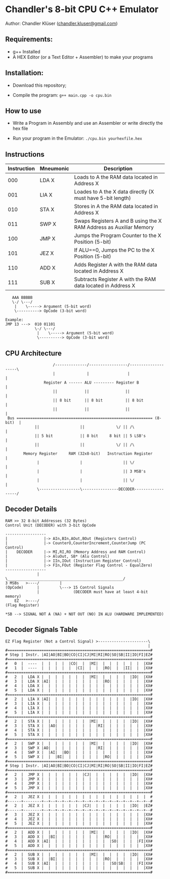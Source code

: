 # Chandler's 8-bit CPU C++ Emulator

Author: Chandler Klüser (chandler.kluser@gmail.com)

## Requirements:

- g++ Installed
- A HEX Editor (or a Text Editor + Assembler) to make your programs

## Installation:

- Download this repository;

- Compile the program:
`g++ main.cpp -o cpu.bin`

## How to use

- Write a Program in Assembly and use an Assembler or write directly the hex file

- Run your program in the Emulator:
`./cpu.bin yourhexfile.hex`

## Instructions

Instruction | Mneumonic | Description
----|-------|-------------------------
000 | LDA X | Loads to A the RAM data located in Address X
001 | LIA X | Loades to A the X data directly (X must have 5-bit length)
010 | STA X | Stores in A the RAM data located in Address X
011 | SWP X | Swaps Registers A and B using the X RAM Address as Auxiliar Memory
100 | JMP X | Jumps the Program Counter to the X Position (5-bit)
101 | JEZ X | If ALU==0, Jumps the PC to the X Position (5-bit)
110 | ADD X | Adds Register A with the RAM data located in Address X
111 | SUB X | Subtracts Register A with the RAM data located in Address X

```
   AAA BBBBB
   \-/ \---/
    |    \-----> Argument (5-bit word)
    \----------> OpCode (3-bit word)

Example:
JMP 13 --->  010 01101
             \-/ \---/
              |    \-----> Argument (5-bit word)
              \----------> OpCode (3-bit word)
```

## CPU Architecture

```
                     /--------------/-----------------/--------------------\
                     |              |                 |                    | 
                 Register A ------ ALU --------- Register B                |     
                     ||            ||                ||                    |   
                     || 8 bit      || 8 bit          || 8 bit              |     
                     ||            ||                ||                    |       
 Bus ============================================================ (8-bit)  |       
             ||                  ||              \/ || /\                  |       
             || 5 bit            || 8 bit     8 bit || 5 LSB's             |         
             ||                  ||              \/ || /\                  |       
        Memory Register     RAM (32x8-bit)   Instruction Register          |      
              |                  |                  || \/                  |      
              |                  |                  || 3 MSB's             |        
              |                  |                  || \/                  |        
              \------------------\----------------DECODER------------------/
```

## Decoder Details

```
RAM >> 32 8-bit Addresses (32 Bytes)
Control Unit (DECODER) with 3-bit OpCode

------------------
|                |-> AIn,BIn,AOut,BOut (Registers Control)
|                |-> CounterO,CounterIncrement,CounterJump (PC Control)
|    DECODER     |-> MI,RI,RO (Memory Address and RAM Control)
|                |-> AluOut, SB* (Alu Control)
|                |-> IIn,IOut (Instruction Register Control)
|                |-> FIn,FOut (Register Flag Control - EqualZero)
------------------
              |    \___________________________________________________/
3 MSBs   >----/         |
(OpCode)      |         \---> 15 Control Signals
              |               (DECODER must have at least 4-bit memory)
    EZ   >----/
(Flag Register)

*SB --> SIGNAL NOT A (NA) + NOT OUT (NO) IN ALU (HARDWARE IMPLEMENTED)
```

## Decoder Signals Table

```
EZ Flag Register (Not a Control Signal) >----------------------\
                                                               |
#===============================================================#
# Step | Instr. |AI|AO|BI|BO|CO|CI|CJ|MI|RI|RO|SO|SB|II|IO|FI|EZ#
#===============================================================#
#   0  |  ----  |  |  |  |  |CO|  |  |MI|  |  |  |  |  |  |  |XX#
#   1  |  ----  |  |  |  |  |  |CI|  |  |  |RO|  |  |II|  |  |XX#
#===============================================================#
#   2  |  LDA X |  |  |  |  |  |  |  |MI|  |  |  |  |  |IO|  |XX#
#   3  |  LDA X |AI|  |  |  |  |  |  |  |  |RO|  |  |  |  |  |XX#
#   4  |  LDA X |  |  |  |  |  |  |  |  |  |  |  |  |  |  |  |XX#
#   5  |  LDA X |  |  |  |  |  |  |  |  |  |  |  |  |  |  |  |XX#
#===============================================================#
#   2  |  LIA X |AI|  |  |  |  |  |  |  |  |  |  |  |  |IO|  |XX#
#   3  |  LIA X |  |  |  |  |  |  |  |  |  |  |  |  |  |  |  |XX#
#   4  |  LIA X |  |  |  |  |  |  |  |  |  |  |  |  |  |  |  |XX#
#   5  |  LIA X |  |  |  |  |  |  |  |  |  |  |  |  |  |  |  |XX#
#===============================================================#
#   2  |  STA X |  |  |  |  |  |  |  |MI|  |  |  |  |  |IO|  |XX#
#   3  |  STA X |  |AO|  |  |  |  |  |  |RI|  |  |  |  |  |  |XX#
#   4  |  STA X |  |  |  |  |  |  |  |  |  |  |  |  |  |  |  |XX#
#   5  |  STA X |  |  |  |  |  |  |  |  |  |  |  |  |  |  |  |XX#
#===============================================================#
#   2  |  SWP X |  |  |  |  |  |  |  |MI|  |  |  |  |  |IO|  |XX#
#   3  |  SWP X |AO|  |  |  |  |  |  |  |RI|  |  |  |  |  |  |XX#
#   4  |  SWP X |  |AI|  |BO|  |  |  |  |  |  |  |  |  |  |  |XX#
#   5  |  SWP X |  |  |BI|  |  |  |  |  |  |RO|  |  |  |  |  |XX#
#===============================================================#
# Step | Instr. |AI|AO|BI|BO|CO|CI|CJ|MI|RI|RO|SO|SB|II|IO|FI|EZ#
#===============================================================#
#   2  |  JMP X |  |  |  |  |  |  |CJ|  |  |  |  |  |  |IO|  |XX#
#   3  |  JMP X |  |  |  |  |  |  |  |  |  |  |  |  |  |  |  |XX#
#   4  |  JMP X |  |  |  |  |  |  |  |  |  |  |  |  |  |  |  |XX#
#   5  |  JMP X |  |  |  |  |  |  |  |  |  |  |  |  |  |  |  |XX#
#===============================================================#
#   2  |  JEZ X |  |  |  |  |  |  |  |  |  |  |  |  |  |  |  |  #
#------+--------+--+--+--+--+--+--+--+--+--+--+--+--+--+--+--+--#
#   2  |  JEZ X |  |  |  |  |  |  |CJ|  |  |  |  |  |  |IO|  |EZ#
#------+--------+--+--+--+--+--+--+--+--+--+--+--+--+--+--+--+--#
#   3  |  JEZ X |  |  |  |  |  |  |  |  |  |  |  |  |  |  |  |XX#
#   4  |  JEZ X |  |  |  |  |  |  |  |  |  |  |  |  |  |  |  |XX#
#   5  |  JEZ X |  |  |  |  |  |  |  |  |  |  |  |  |  |  |  |XX#
#===============================================================#
#   2  |  ADD X |  |  |  |  |  |  |  |MI|  |  |  |  |  |IO|  |XX#
#   3  |  ADD X |  |BI|  |  |  |  |  |  |  |RO|  |  |  |  |  |XX#
#   4  |  ADD X |AI|  |  |  |  |  |  |  |  |  |SO|  |  |  |FI|XX#
#   5  |  ADD X |  |  |  |  |  |  |  |  |  |  |  |  |  |  |  |XX#
#===============================================================#
#   2  |  SUB X |  |  |  |  |  |  |  |MI|  |  |  |  |  |IO|  |XX#
#   3  |  SUB X |  |BI|  |  |  |  |  |  |  |RO|  |  |  |  |  |XX#
#   4  |  SUB X |AI|  |  |  |  |  |  |  |  |  |SO|SB|  |  |FI|XX#
#   5  |  SUB X |  |  |  |  |  |  |  |  |  |  |  |  |  |  |  |XX#
#===============================================================#
```